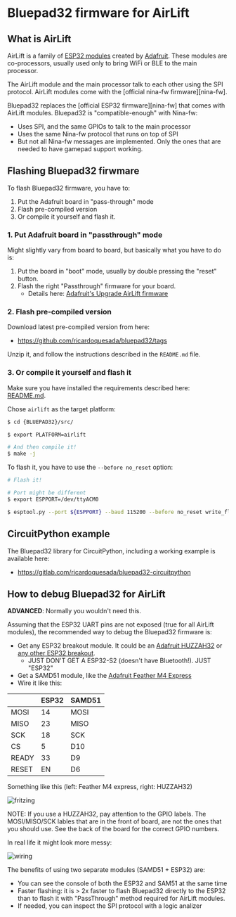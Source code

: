 # Bluepad32 firmware for AirLift

## What is AirLift

AirLift is a family of [ESP32 modules][airlift-esp32] created by [Adafruit][adafruit].
These modules are co-processors, usually used only to bring WiFi or BLE to the main processor.

The AirLift module and the main processor talk to each other using the SPI protocol.
AirLift modules come with the [official nina-fw firmware][nina-fw].

Bluepad32 replaces the [official ESP32 firmware][nina-fw] that comes with AirLift
modules. Bluepad32 is "compatible-enough" with Nina-fw:

* Uses SPI, and the same GPIOs to talk to the main processor
* Uses the same Nina-fw protocol that runs on top of SPI
* But not all Nina-fw messages are implemented. Only the ones that are needed
  to have gamepad support working.

[adafruit]: https://www.adafruit.com
[airlift-esp32]: https://www.adafruit.com/product/4201

## Flashing Bluepad32 firwmare

To flash Bluepad32 firmware, you have to:

1. Put the Adafruit board in "pass-through" mode
2. Flash pre-compiled version
3. Or compile it yourself and flash it.

### 1. Put Adafruit board in "passthrough" mode

Might slightly vary from board to board, but basically what you have to do is:

1. Put the board in "boot" mode, usually by double pressing the "reset" button.
2. Flash the right "Passthrough" firmware for your board.
   * Details here: [Adafruit's Upgrade AirLift firmware][adafruit-airlift-upgrade]

[adafruit-airlift-upgrade]: https://learn.adafruit.com/upgrading-esp32-firmware/upgrade-an-airlift-all-in-one-board


### 2. Flash pre-compiled version

Download latest pre-compiled version from here:

* https://github.com/ricardoquesada/bluepad32/tags

Unzip it, and follow the instructions described in the `README.md` file.

### 3. Or compile it yourself and flash it

Make sure you have installed the requirements described here: [README.md][readme].

Chose `airlift` as the target platform:

```sh
$ cd {BLUEPAD32}/src/

$ export PLATFORM=airlift

# And then compile it!
$ make -j
```

To flash it, you have to use the `--before no_reset` option:
```sh
# Flash it!

# Port might be different
$ export ESPPORT=/dev/ttyACM0

$ esptool.py --port ${ESPPORT} --baud 115200 --before no_reset write_flash 0x1000 ./build/bootloader/bootloader.bin 0x10000 ./build/bluepad32-airlift.bin 0x8000 ./build/partitions_singleapp.bin
```

[readme]: https://gitlab.com/ricardoquesada/bluepad32/-/blob/master/README.md
[matrix_portal_m4]: https://learn.adafruit.com/adafruit-matrixportal-m4
[passthrough firmware]: https://learn.adafruit.com/adafruit-airlift-breakout/upgrade-external-esp32-airlift-firmware

## CircuitPython example

The Bluepad32 library for CircuitPython, including a working example is available here:

* https://gitlab.com/ricardoquesada/bluepad32-circuitpython

## How to debug Bluepad32 for AirLift

**ADVANCED**: Normally you wouldn't need this.

Assuming that the ESP32 UART pins are not exposed (true for all AirLift modules),
the recommended way to debug the Bluepad32 firmware is:

* Get any ESP32 breakout module. It could be an [Adafruit HUZZAH32][esp32-adafruit] or [any other ESP32 breakout][amazon-esp32].
  * JUST DON'T GET A ESP32-S2 (doesn't have Bluetooth!). JUST "ESP32"
* Get a SAMD51 module, like the [Adafruit Feather M4 Express][feather_m4]
* Wire it like this:

|       | ESP32 | SAMD51 |
|-------|-------|--------|
| MOSI  | 14    | MOSI   |
| MISO  | 23    | MISO   |
| SCK   | 18    | SCK    |
| CS    | 5     | D10    |
| READY | 33    | D9     |
| RESET | EN    | D6     |

Something like this (left: Feather M4 express, right: HUZZAH32)

![fritzing](https://lh3.googleusercontent.com/pw/ACtC-3fNxNMUdaoBg7DGB6OPPDDnu_DQ15fmJS_I3crWjFKg7k3DA4HDeI8I_SUicSFamGuIVsHpM-myo5h-v1YOOFUU7lz6mU5tyExXDWZXedaYbUxhgf-GXfeZhMCdJCt1nZ04zFb1nyH86-pvZqc8yG9Y4A=-no)

NOTE: If you use a HUZZAH32, pay attention to the GPIO labels. The MOSI/MISO/SCK lables that are in the front of board, are not the ones that you should use. See the back of the board for the correct GPIO numbers.

In real life it might look more messy:

![wiring](https://lh3.googleusercontent.com/pw/ACtC-3dutrQXEj9I5zicNFW3K3PBbfge7MdwgB8dyi-wPSrtSp8zku3Y4c9WtBqQ9Bfa92xOjgSkZncAuzAZyc5F392tFkzkqWUl4YkfrKrM4e8TGP-B_7I7G_fRvFbIYbEQQIi-LlOnPU5SdGYYeW6hxxpJ_w=-no)

The benefits of using two separate modules (SAMD51 + ESP32) are:

* You can see the console of both the ESP32 and SAM51 at the same time
* Faster flashing: it is > 2x faster to flash Bluepad32 directly to the ESP32 than
  to flash it with "PassThrough" method required for AirLift modules.
* If needed, you can inspect the SPI protocol with a logic analizer

[esp32-adafruit]: https://www.adafruit.com/product/4172?gclid=EAIaIQobChMI-eeixraV7QIVED2tBh2qywzJEAQYASABEgLsTfD_BwE
[amazon-esp32]: https://www.amazon.com/s?k=esp32+module+breakout
[feather_m4]: https://www.adafruit.com/product/3857
